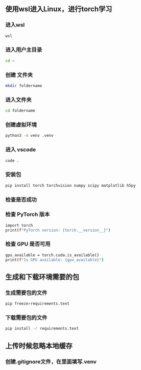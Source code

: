 ## 使用wsl进入Linux，进行torch学习

### 进入wsl
```bash
wsl
```

### 进入用户主目录
```bash
cd ~
```

### 创建 文件夹 
```bash
mkdir foldername
```

### 进入文件夹
```bash
cd foldername
```

### 创建虚拟环境 
```bash
python3 -m venv .venv
```

### 进入 vscode
```bash
code .
```

### 安装包
```bash
pip install torch torchvision numpy scipy matplotlib h5py
```

### 检查是否成功

### 检查 PyTorch 版本
```bash
import torch
print(f"PyTorch version: {torch.__version__}")
```
### 检查 GPU 是否可用
```bash
gpu_available = torch.cuda.is_available()
print(f"Is GPU available: {gpu_available}")
```

## 生成和下载环境需要的包
### 生成需要包的文件
```bash
pip freeze>requirements.text
```
### 下载需要包的文件
```bash
pip install -r requirements.text
```

## 上传时候忽略本地缓存

### 创建.gitignore文件，在里面填写.venv